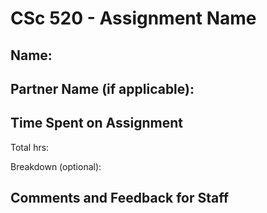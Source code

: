 # CSc 520 - Assignment Name

## Name: 
## Partner Name (if applicable):


## Time Spent on Assignment

Total hrs: 

Breakdown (optional):


## Comments and Feedback for Staff
